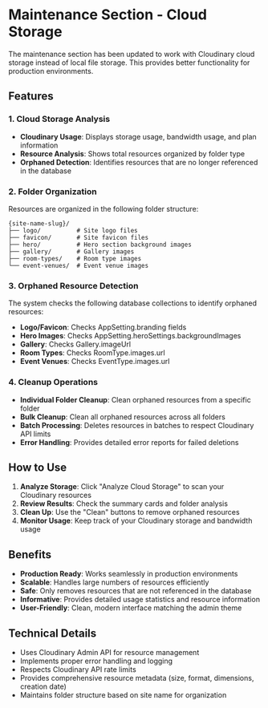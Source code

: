 # Maintenance Section - Cloud Storage

The maintenance section has been updated to work with Cloudinary cloud storage instead of local file storage. This provides better functionality for production environments.

## Features

### 1. Cloud Storage Analysis

- **Cloudinary Usage**: Displays storage usage, bandwidth usage, and plan information
- **Resource Analysis**: Shows total resources organized by folder type
- **Orphaned Detection**: Identifies resources that are no longer referenced in the database

### 2. Folder Organization

Resources are organized in the following folder structure:

```
{site-name-slug}/
├── logo/          # Site logo files
├── favicon/       # Site favicon files
├── hero/          # Hero section background images
├── gallery/       # Gallery images
├── room-types/    # Room type images
└── event-venues/  # Event venue images
```

### 3. Orphaned Resource Detection

The system checks the following database collections to identify orphaned resources:

- **Logo/Favicon**: Checks AppSetting.branding fields
- **Hero Images**: Checks AppSetting.heroSettings.backgroundImages
- **Gallery**: Checks Gallery.imageUrl
- **Room Types**: Checks RoomType.images.url
- **Event Venues**: Checks EventType.images.url

### 4. Cleanup Operations

- **Individual Folder Cleanup**: Clean orphaned resources from a specific folder
- **Bulk Cleanup**: Clean all orphaned resources across all folders
- **Batch Processing**: Deletes resources in batches to respect Cloudinary API limits
- **Error Handling**: Provides detailed error reports for failed deletions

## How to Use

1. **Analyze Storage**: Click "Analyze Cloud Storage" to scan your Cloudinary resources
2. **Review Results**: Check the summary cards and folder analysis
3. **Clean Up**: Use the "Clean" buttons to remove orphaned resources
4. **Monitor Usage**: Keep track of your Cloudinary storage and bandwidth usage

## Benefits

- **Production Ready**: Works seamlessly in production environments
- **Scalable**: Handles large numbers of resources efficiently
- **Safe**: Only removes resources that are not referenced in the database
- **Informative**: Provides detailed usage statistics and resource information
- **User-Friendly**: Clean, modern interface matching the admin theme

## Technical Details

- Uses Cloudinary Admin API for resource management
- Implements proper error handling and logging
- Respects Cloudinary API rate limits
- Provides comprehensive resource metadata (size, format, dimensions, creation date)
- Maintains folder structure based on site name for organization
